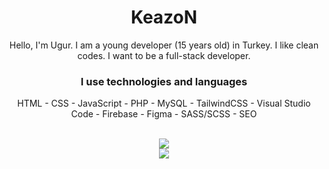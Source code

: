 <div align="center">
  <h1>KeazoN</h1>
  <p>Hello, I'm Ugur. I am a young developer (15 years old) in Turkey. I like clean codes. I want to be a full-stack developer.</p>
  <h3>I use technologies and languages</h3>
  <p>HTML - CSS - JavaScript - PHP - MySQL - TailwindCSS - Visual Studio Code - Firebase  - Figma - SASS/SCSS - SEO</p>
  <br>
  <img src="https://github-readme-stats.vercel.app/api?username=keazon&show_icons=true&theme=dark" />
  <br>
  <img src="https://github-readme-stats.vercel.app/api/top-langs/?username=keazon&theme=dark" />
</div>
